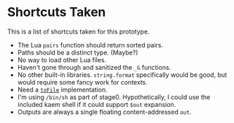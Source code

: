 # Shortcuts Taken

This is a list of shortcuts taken for this prototype.

- The Lua `pairs` function should return sorted pairs.
- Paths should be a distinct type. (Maybe?)
- No way to load other Lua files.
- Haven't gone through and sanitized the `_G` functions.
- No other built-in libraries.
  `string.format` specifically would be good,
  but would require some fancy work for contexts.
- Need a [`toFile`](https://nixos.org/manual/nix/stable/language/builtins#builtins-toFile) implementation.
- I'm using `/bin/sh` as part of stage0.
  Hypothetically, I could use the included kaem shell
  if it could support `$out` expansion.
- Outputs are always a single floating content-addressed `out`.
